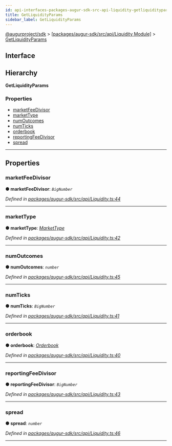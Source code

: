 ```yaml
---
id: api-interfaces-packages-augur-sdk-src-api-liquidity-getliquidityparams
title: GetLiquidityParams
sidebar_label: GetLiquidityParams
---
```


[@augurproject/sdk](api-readme.md) > [[packages/augur-sdk/src/api/Liquidity Module]](api-modules-packages-augur-sdk-src-api-liquidity-module.md) > [GetLiquidityParams](api-interfaces-packages-augur-sdk-src-api-liquidity-getliquidityparams.md)

## Interface

## Hierarchy

**GetLiquidityParams**

### Properties

* [marketFeeDivisor](api-interfaces-packages-augur-sdk-src-api-liquidity-getliquidityparams.md#marketfeedivisor)
* [marketType](api-interfaces-packages-augur-sdk-src-api-liquidity-getliquidityparams.md#markettype)
* [numOutcomes](api-interfaces-packages-augur-sdk-src-api-liquidity-getliquidityparams.md#numoutcomes)
* [numTicks](api-interfaces-packages-augur-sdk-src-api-liquidity-getliquidityparams.md#numticks)
* [orderbook](api-interfaces-packages-augur-sdk-src-api-liquidity-getliquidityparams.md#orderbook)
* [reportingFeeDivisor](api-interfaces-packages-augur-sdk-src-api-liquidity-getliquidityparams.md#reportingfeedivisor)
* [spread](api-interfaces-packages-augur-sdk-src-api-liquidity-getliquidityparams.md#spread)

---

## Properties

<a id="marketfeedivisor"></a>

###  marketFeeDivisor

**● marketFeeDivisor**: *`BigNumber`*

*Defined in [packages/augur-sdk/src/api/Liquidity.ts:44](https://github.com/AugurProject/augur/blob/0ea8996003/packages/augur-sdk/src/api/Liquidity.ts#L44)*

___
<a id="markettype"></a>

###  marketType

**● marketType**: *[MarketType](api-enums-packages-augur-sdk-src-state-logs-types-markettype.md)*

*Defined in [packages/augur-sdk/src/api/Liquidity.ts:42](https://github.com/AugurProject/augur/blob/0ea8996003/packages/augur-sdk/src/api/Liquidity.ts#L42)*

___
<a id="numoutcomes"></a>

###  numOutcomes

**● numOutcomes**: *`number`*

*Defined in [packages/augur-sdk/src/api/Liquidity.ts:45](https://github.com/AugurProject/augur/blob/0ea8996003/packages/augur-sdk/src/api/Liquidity.ts#L45)*

___
<a id="numticks"></a>

###  numTicks

**● numTicks**: *`BigNumber`*

*Defined in [packages/augur-sdk/src/api/Liquidity.ts:41](https://github.com/AugurProject/augur/blob/0ea8996003/packages/augur-sdk/src/api/Liquidity.ts#L41)*

___
<a id="orderbook"></a>

###  orderbook

**● orderbook**: *[Orderbook](api-interfaces-packages-augur-sdk-src-api-liquidity-orderbook.md)*

*Defined in [packages/augur-sdk/src/api/Liquidity.ts:40](https://github.com/AugurProject/augur/blob/0ea8996003/packages/augur-sdk/src/api/Liquidity.ts#L40)*

___
<a id="reportingfeedivisor"></a>

###  reportingFeeDivisor

**● reportingFeeDivisor**: *`BigNumber`*

*Defined in [packages/augur-sdk/src/api/Liquidity.ts:43](https://github.com/AugurProject/augur/blob/0ea8996003/packages/augur-sdk/src/api/Liquidity.ts#L43)*

___
<a id="spread"></a>

###  spread

**● spread**: *`number`*

*Defined in [packages/augur-sdk/src/api/Liquidity.ts:46](https://github.com/AugurProject/augur/blob/0ea8996003/packages/augur-sdk/src/api/Liquidity.ts#L46)*

___

